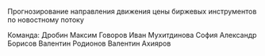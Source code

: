 Прогнозирование направления движения цены биржевых инструментов по новостному потоку

Команда:
Дробин Максим
Говоров Иван
Мухитдинова София
Александр Борисов
Валентин Родионов
Валентин Ахияров
